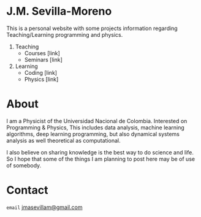 # J.M. Sevilla-Moreno

This is a personal website with some projects information regarding Teaching/Learning programming and physics. 

1. Teaching
    * Courses   [link]
    * Seminars  [link]
2. Learning
    * Coding    [link]
    * Physics   [link]


About
====

I am a Physicist of the Universidad Nacional de Colombia. Interested on Programming & Physics, This includes data analysis, machine learning algorithms, deep learning programming, but also dynamical systems analysis as well theoretical as computational.

I also believe on sharing knowledge is the best way to do science and life. So I hope that some of the things I am planning to post here may be of use of somebody.

Contact
=====

`email` jmasevillam@gmail.com
